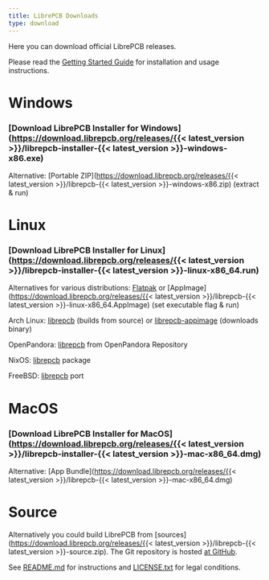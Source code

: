 ```yaml
---
title: LibrePCB Downloads
type: download
---
```


Here you can download official LibrePCB releases.

Please read the [Getting Started Guide](https://docs.librepcb.org/#gettingstarted-installation)
for installation and usage instructions.

# <i class="icon-windows8"></i> Windows

### <i class="icon-install"></i> [Download LibrePCB Installer for Windows](https://download.librepcb.org/releases/{{< latest_version >}}/librepcb-installer-{{< latest_version >}}-windows-x86.exe)

Alternative: [Portable ZIP](https://download.librepcb.org/releases/{{< latest_version >}}/librepcb-{{< latest_version >}}-windows-x86.zip) (extract & run)


# <i class="icon-tux"></i> Linux

### <i class="icon-install"></i> [Download LibrePCB Installer for Linux](https://download.librepcb.org/releases/{{< latest_version >}}/librepcb-installer-{{< latest_version >}}-linux-x86_64.run)

Alternatives for various distributions: [Flatpak](https://flathub.org/apps/details/org.librepcb.LibrePCB) or
[AppImage](https://download.librepcb.org/releases/{{< latest_version >}}/librepcb-{{< latest_version >}}-linux-x86_64.AppImage)
(set executable flag & run)

Arch Linux: [librepcb](https://aur.archlinux.org/packages/librepcb/) (builds from source)
or [librepcb-appimage](https://aur.archlinux.org/packages/librepcb-appimage/) (downloads binary)

OpenPandora: [librepcb](https://repo.openpandora.org/?page=detail&app=librepcb)
from OpenPandora Repository

NixOS: [librepcb](https://nixos.org/nixos/packages.html#librepcb) package

FreeBSD: [librepcb](https://www.freshports.org/cad/librepcb/) port


# <i class="icon-apple"></i> MacOS

### <i class="icon-install"></i> [Download LibrePCB Installer for MacOS](https://download.librepcb.org/releases/{{< latest_version >}}/librepcb-installer-{{< latest_version >}}-mac-x86_64.dmg)

Alternative: [App Bundle](https://download.librepcb.org/releases/{{< latest_version >}}/librepcb-{{< latest_version >}}-mac-x86_64.dmg)


# <i class="icon-code"></i> Source

Alternatively you could build LibrePCB from
[sources](https://download.librepcb.org/releases/{{< latest_version >}}/librepcb-{{< latest_version >}}-source.zip).
The Git repository is hosted [at GitHub](https://github.com/LibrePCB/LibrePCB).

See [README.md](https://github.com/LibrePCB/LibrePCB/blob/master/README.md)
for instructions and
[LICENSE.txt](https://github.com/LibrePCB/LibrePCB/blob/master/LICENSE.txt)
for legal conditions.
